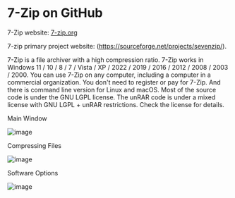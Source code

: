 # 7-Zip on GitHub
7-Zip website: [7-zip.org](https://7-zip.org)

7-zip primary project website: (https://sourceforge.net/projects/sevenzip/).



7-Zip is a file archiver with a high compression ratio. 7-Zip works in Windows 11 / 10 / 8 / 7 / Vista / XP / 2022 / 2019 / 2016 / 2012 / 2008 / 2003 / 2000.
You can use 7-Zip on any computer, including a computer in a commercial organization. You don't need to register or pay for 7-Zip. And there is command line version for Linux and macOS. Most of the source code is under the GNU LGPL license. The unRAR code is under a mixed license with GNU LGPL + unRAR restrictions. Check the license for details.

Main Window

![image](https://github.com/user-attachments/assets/6aa4f040-cec5-4f16-84a0-98b311a857b6)

Compressing Files

![image](https://github.com/user-attachments/assets/2b4f71dc-857c-4d7c-9546-7795012d7937)

Software Options

![image](https://github.com/user-attachments/assets/5a1f59e5-4780-47b6-a521-6a704f3a937a)



